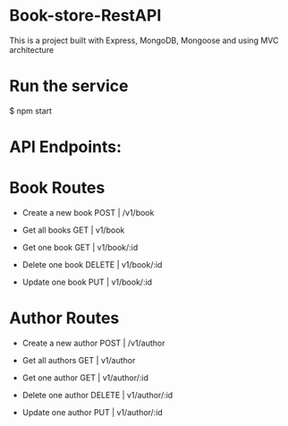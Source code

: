 # Book-store-RestAPI
This is a project built with Express, MongoDB, Mongoose and using MVC architecture

# Run the service
$ npm start

# API Endpoints:
# Book Routes 
- Create a new book
POST |      /v1/book

- Get all books
GET |       v1/book

- Get one book
GET |       v1/book/:id

- Delete one book
DELETE |       v1/book/:id

- Update one book
PUT |       v1/book/:id

# Author Routes
- Create a new author
POST |      /v1/author

- Get all authors
GET |       v1/author

- Get one author
GET |       v1/author/:id

- Delete one author
DELETE |       v1/author/:id

- Update one author
PUT |       v1/author/:id




